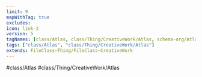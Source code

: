 ```yaml
---
limit: 9
mapWithTag: true
excludes:
icon: link-2
version: 5
tagNames: [class/Atlas, class/Thing/CreativeWork/Atlas, schema-org/Atlas]
tags: ["class/Atlas", "class/Thing/CreativeWork/Atlas"]
extends: FileClass~Thing/FileClass~CreativeWork
---
```


#class/Atlas
#class/Thing/CreativeWork/Atlas

